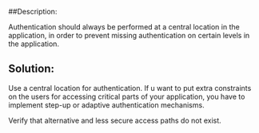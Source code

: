 ##Description:

Authentication should always be performed at a central location in the application, in
order to prevent missing authentication on certain levels in the application.

## Solution:

Use a central location for authentication. If u want to put extra constraints on the
users for accessing critical parts of your application, you have to implement
step-up or adaptive authentication mechanisms.

Verify that alternative and less secure access paths do not exist.
